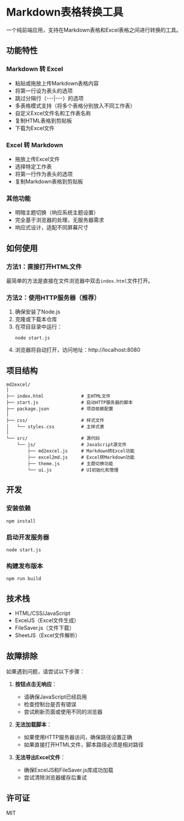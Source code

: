 # Markdown表格转换工具

一个纯前端应用，支持在Markdown表格和Excel表格之间进行转换的工具。

## 功能特性

### Markdown 转 Excel
- 粘贴或拖放上传Markdown表格内容
- 将第一行设为表头的选项
- 跳过分隔行（---|---）的选项
- 多表格模式支持（将多个表格分别放入不同工作表）
- 自定义Excel文件名和工作表名称
- 复制HTML表格到剪贴板
- 下载为Excel文件

### Excel 转 Markdown
- 拖放上传Excel文件
- 选择特定工作表
- 将第一行作为表头的选项
- 复制Markdown表格到剪贴板

### 其他功能
- 明暗主题切换（响应系统主题设置）
- 完全基于浏览器的处理，无服务器需求
- 响应式设计，适配不同屏幕尺寸

## 如何使用

### 方法1：直接打开HTML文件
最简单的方法是直接在文件浏览器中双击`index.html`文件打开。

### 方法2：使用HTTP服务器（推荐）
1. 确保安装了Node.js
2. 克隆或下载本仓库
3. 在项目目录中运行：
   ```
   node start.js
   ```
4. 浏览器将自动打开，访问地址：http://localhost:8080

## 项目结构

```
md2excel/
│
├── index.html              # 主HTML文件
├── start.js                # 启动HTTP服务器的脚本
├── package.json            # 项目依赖配置
│
├── css/                    # 样式文件
│   └── styles.css          # 主样式表
│
└── src/                    # 源代码
    └── js/                 # JavaScript源文件
        ├── md2excel.js     # Markdown转Excel功能
        ├── excel2md.js     # Excel转Markdown功能
        ├── theme.js        # 主题切换功能
        └── ui.js           # UI初始化和管理
```

## 开发

### 安装依赖
```
npm install
```

### 启动开发服务器
```
node start.js
```

### 构建发布版本
```
npm run build
```

## 技术栈
- HTML/CSS/JavaScript
- ExcelJS（Excel文件生成）
- FileSaver.js（文件下载）
- SheetJS（Excel文件解析）

## 故障排除

如果遇到问题，请尝试以下步骤：

1. **按钮点击无响应**：
   - 请确保JavaScript已经启用
   - 检查控制台是否有错误
   - 尝试刷新页面或使用不同的浏览器

2. **无法加载脚本**：
   - 如果使用HTTP服务器访问，确保路径设置正确
   - 如果直接打开HTML文件，脚本路径必须是相对路径

3. **无法导出Excel文件**：
   - 确保ExcelJS和FileSaver.js库成功加载
   - 尝试清除浏览器缓存后重试

## 许可证
MIT 